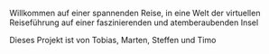 Willkommen auf einer spannenden Reise, in eine Welt der virtuellen Reiseführung auf einer faszinierenden und atemberaubenden Insel

Dieses Projekt ist von Tobias, Marten, Steffen und Timo
